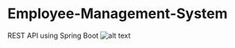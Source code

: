 # Employee-Management-System
REST API using Spring Boot
![alt text](https://github.com/whoparthgarg/Employee-Management-System/blob/main/spring-boot-architecture.png)
